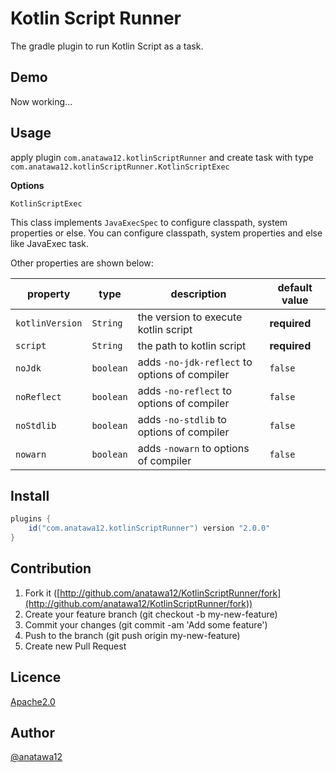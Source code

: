 Kotlin Script Runner
====

The gradle plugin to run Kotlin Script as a task.

## Demo

<!-- see [example project](https://github.com/anatawa12/KotlinScriptRunner/blob/master/exapmple). -->
Now working...

## Usage

apply plugin `com.anatawa12.kotlinScriptRunner` and create task with type `com.anatawa12.kotlinScriptRunner.KotlinScriptExec`

**Options**

`KotlinScriptExec`

This class implements `JavaExecSpec` to configure classpath, system properties or else.
You can configure classpath, system properties and else like JavaExec task.

Other properties are shown below:

| property | type | description | default value |
| --- | --- | --- | --- |
| `kotlinVersion` | `String` | the version to execute kotlin script | **required** |
| `script` | `String` | the path to kotlin script | **required** |
| `noJdk` | `boolean` | adds `-no-jdk-reflect` to options of compiler | `false` |
| `noReflect` | `boolean` | adds `-no-reflect` to options of compiler | `false` |
| `noStdlib` | `boolean` | adds `-no-stdlib` to options of compiler | `false` |
| `nowarn` | `boolean` | adds `-nowarn` to options of compiler | `false` |

## Install

```groovy
plugins {
    id("com.anatawa12.kotlinScriptRunner") version "2.0.0"
}
```

## Contribution

1. Fork it ([http://github.com/anatawa12/KotlinScriptRunner/fork](http://github.com/anatawa12/KotlinScriptRunner/fork))
1. Create your feature branch (git checkout -b my-new-feature)
1. Commit your changes (git commit -am 'Add some feature')
1. Push to the branch (git push origin my-new-feature)
1. Create new Pull Request

## Licence

[Apache2.0](https://github.com/anatawa12/KotlinScriptRunner/blob/master/LICENSE)

## Author

[@anatawa12](https://github.com/anatawa12)
